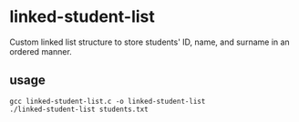 # linked-student-list
Custom linked list structure to store students' ID, name, and surname in an ordered manner.

## usage
```console
gcc linked-student-list.c -o linked-student-list
./linked-student-list students.txt
```
